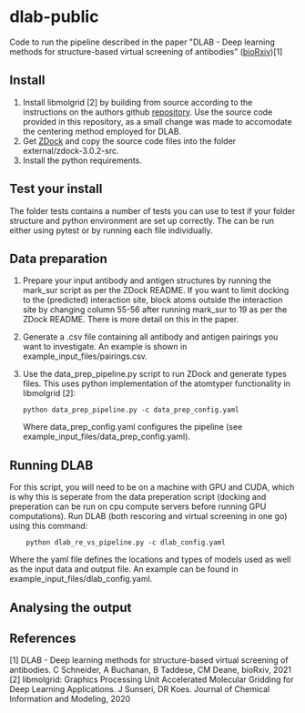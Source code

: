 # dlab-public
Code to run the pipeline described in the paper "DLAB - Deep learning methods for structure-based virtual screening of antibodies" ([bioRxiv](https://www.biorxiv.org/content/10.1101/2021.02.12.430941v1))[1]

## Install
1. Install libmolgrid [2] by building from source according to the instructions on the authors github [repository](https://github.com/gnina/libmolgrid). Use the source code provided in this repository, as a small change was made to accomodate the centering method employed for DLAB.
2. Get [ZDock](http://zdock.umassmed.edu/software/) and copy the source code files into the folder external/zdock-3.0.2-src.
3. Install the python requirements.

## Test your install
The folder tests contains a number of tests you can use to test if your folder structure and python environment are set up correctly. The can be run either using pytest or by running each file individually.

## Data preparation
1. Prepare your input antibody and antigen structures by running the mark_sur script as per the ZDock README. If you want to limit docking to the (predicted) interaction site, block atoms outside the interaction site by changing column 55-56 after running mark_sur to 19 as per the ZDock README. There is more detail on this in the paper.
2.  Generate a .csv file containing all antibody and antigen pairings you want to investigate. An example is shown in example_input_files/pairings.csv.
3.  Use the data\_prep\_pipeline.py script to run ZDock and generate types files. This uses python implementation of the atomtyper functionality in libmolgrid [2]:

		python data_prep_pipeline.py -c data_prep_config.yaml
		
    Where data\_prep\_config.yaml configures the pipeline (see example_input_files/data_prep_config.yaml).

## Running DLAB
For this script, you will need to be on a machine with GPU and CUDA, which is why this is seperate from the data preperation script (docking and preperation can be run on cpu compute servers before running GPU computations). Run DLAB (both rescoring and virtual screening in one go) using this command:
		
		python dlab_re_vs_pipeline.py -c dlab_config.yaml

Where the yaml file defines the locations and types of models used as well as the input data and output file. An example can be found in example_input_files/dlab_config.yaml.

## Analysing the output

## References
[1] DLAB - Deep learning methods for structure-based virtual screening of antibodies. C Schneider, A Buchanan, B Taddese, CM Deane, bioRxiv, 2021
[2] libmolgrid: Graphics Processing Unit Accelerated Molecular Gridding for Deep Learning Applications. J Sunseri, DR Koes. Journal of Chemical Information and Modeling, 2020
